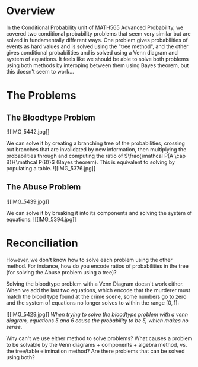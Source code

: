 # Overview

In the Conditional Probability unit of MATH565 Advanced Probability, we covered two conditional probability problems that seem very similar but are solved in fundamentally different ways. One problem gives probabilities of events as hard values and is solved using the "tree method", and the other gives conditional probabilities and is solved using a Venn diagram and system of equations. It feels like we should be able to solve both problems using both methods by interoping between them using Bayes theorem, but this doesn't seem to work...

# The Problems

## The Bloodtype Problem
![[IMG_5442.jpg]]

We can solve it by creating a branching tree of the probabilities, crossing out branches that are invalidated by new information, then multiplying the probabilities through and computing the ratio of $\frac{\mathcal P(A \cap B)}{\mathcal P(B)}$ (Bayes theorem). This is equivalent to solving by populating a table.
![[IMG_5376.jpg]]

## The Abuse Problem
![[IMG_5439.jpg]]

We can solve it by breaking it into its components and solving the system of equations: 
![[IMG_5394.jpg]]

# Reconciliation
However, we don't know how to solve each problem using the other method. For instance, how do you encode ratios of probabilities in the tree (for solving the Abuse problem using a tree)? 

Solving the bloodtype problem with a Venn Diagram doesn't work either. When we add the last two equations, which encode that the murderer must match the blood type found at the crime scene, some numbers go to zero and the system of equations no longer solves to within the range $[0, 1]$:

![[IMG_5429.jpg]]
*When trying to solve the bloodtype problem with a venn diagram, equations 5 and 6 cause the probability to be 5, which makes no sense.*

Why can't we use either method to solve problems? What causes a problem to be solvable by the Venn diagrams + components + algebra method, vs. the tree/table elimination method? Are there problems that can be solved using both?